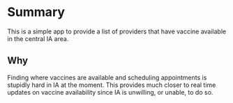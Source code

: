 # Summary
This is a simple app to provide a list of providers that have vaccine available in the central IA area.

## Why
Finding where vaccines are available and scheduling appointments is stupidly hard in IA at the moment.
This provides much closer to real time updates on vaccine availability since IA
is unwilling, or unable, to do so.
